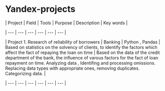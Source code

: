 # Yandex-projects
| Project | Field |  Tools | Purpose | Description | Key words |

| --- |  --- | --- | --- | --- | --- | 

| Project 1. Research of reliability of borrowers  |  Banking | Python , Pandas | Based on statistics on the solvency of clients, to identify the factors which affect the fact of repaying the loan on time | Based on the data of the credit department of the bank, the influence of varous factors for the fact of loan repayment on time. Analyzing data , Identifing and processing omissions. Replacing  data types with appropriate ones, removing duplicates. Categorizing data. |

| --- |  --- | --- | --- | --- | --- | 
